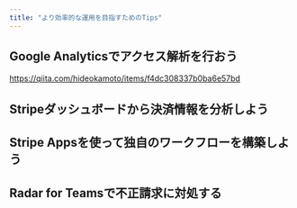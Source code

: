 ```yaml
---
title: "より効率的な運用を目指すためのTips"
---
```


## Google Analyticsでアクセス解析を行おう
https://qiita.com/hideokamoto/items/f4dc308337b0ba6e57bd

## Stripeダッシュボードから決済情報を分析しよう

## Stripe Appsを使って独自のワークフローを構築しよう


## Radar for Teamsで不正請求に対処する